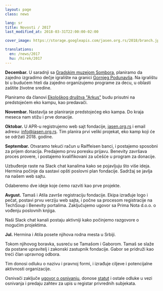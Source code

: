 ```yaml
---
layout: page
class: news

lang: sr
title: Novosti / 2017
last_modified_at: 2018-03-31T22:00:00-02:00

cover_image: https://storage.googleapis.com/jasen.org.rs/2018/branch.jpg

translations:
  en: /news/2017
  hu: /hirek/2017
---
```

**Decembar.** U saradnji sa [Gradskim muzejom Sombora](http://gms.rs),
planiramo da zajedno izgradimo dečje igralište na granici [Gornjeg
Podunavlja](https://sr.wikipedia.org/sr-el/Специјални_резерват_природе_Горње_Подунавље).
Na igralištu bi u budućem hteli da zajedno organizujemo programe za decu, u
oblasti zaštite životne sredine.

Planiramo da članovi [Ekološkog društva "Arkus"](http://arcus.org.rs/srb/) budu
prisutni na predstojećem eko kampu, kao predavači.

**Novembar.** Nastavlja se planiranje predstojećeg eko kampa. Do kraja meseca
nam stižu i prve donacije.

**Oktobar.** U APR-u registrujemo web sajt fondacije,
[jasen.org.rs](https://jasen.org.rs) i email adresu:
[info@jasen.org.rs](mailto:info@jasen.org.rs). Tim planira prvi veliki
projekat, eko kamp koji će se održati 2018. godine.

**Septembar.** Otvaramo tekući račun u Raiffeisen banci, i postajemo sposobni
za prijem donacija. Predajemo prvu poresku prijavu. Benevity završava proces
provere, i postajemo kvalifikovani za učešće u program za donacije.

Uzbuđenje raste na Slack chat kanalima kako se pojavljuju što više ideja.
Hermina počinje da sastavi opšti poslovni plan fondacije. Sadržaj se javlja na
našem web sajtu.

Odaberemo dve ideje koje ćemo razviti kao prve projekte.

**Avgust.** Tamaš i Atila završe registraciju fondacije. Ekipa izrađuje logo i
pečat, postavi prvu verziju web sajta, i počne sa procesom registracije na
TechSoup i Benevity portalima. Zaključujemo ugovor sa Prima Nota d.o.o. o
vođenju poslovnih knjiga.

Naši Slack chat kanali postaju aktivniji kako počinjemo razgovore o mogućim
projektima.

**Jul.** Hermina i Atila posete njihova rodna mesta u Srbiji.

Tokom njihovog boravka, susreću se Tamašom i Gaborom. Tamaš se slaže da postane
upravitelj i zakonski zastupnik fondacije. Gabor se pridruži kao treći član
upravnog odbora.

Tim donosi odluku o nazivu i pravnoj formi, i izrađuje ciljeve i potencijalne
aktivnosti organizacije.

Osnivači zaključe [ugovor o osnivanju](/docs/ugovor-o-osnivanju.pdf), donose
[statut](/docs/statut.pdf) i ostale odluke u vezi osnivanja i predaju zahtev za
upis u registar privrednih subjekata.
